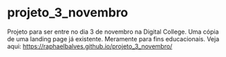 # projeto_3_novembro
Projeto para ser entre no dia 3 de novembro na Digital College. 
Uma cópia de uma landing page já existente. 
Meramente para fins educacionais.
Veja aqui: https://raphaelbalves.github.io/projeto_3_novembro/
